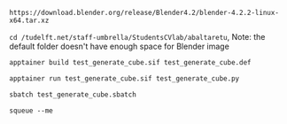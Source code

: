 ``https://download.blender.org/release/Blender4.2/blender-4.2.2-linux-x64.tar.xz``

``cd /tudelft.net/staff-umbrella/StudentsCVlab/abaltaretu``, Note: the default folder doesn't have enough space for Blender image

```bash
apptainer build test_generate_cube.sif test_generate_cube.def
```

```bash
apptainer run test_generate_cube.sif test_generate_cube.py
```

```bash
sbatch test_generate_cube.sbatch
```

```
squeue --me
```
